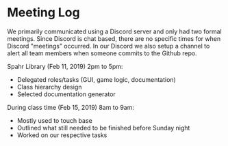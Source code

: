 # Meeting Log

We primarily communicated using a Discord server and only had two formal
meetings. Since Discord is chat based, there are no specific times for
when Discord "meetings" occurred. In our Discord we also setup a
channel to alert all team members when someone commits to the Github repo.

Spahr Library (Feb 11, 2019) 2pm to 5pm:
* Delegated roles/tasks (GUI, game logic, documentation)
* Class hierarchy design
* Selected documentation generator

During class time (Feb 15, 2019) 8am to 9am:
* Mostly used to touch base
* Outlined what still needed to be finished before Sunday night
* Worked on our respective tasks

